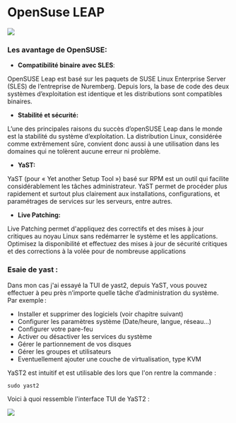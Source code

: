 # OpenSuse LEAP
![](https://i.imgur.com/opAO1al.png)

### Les avantage de OpenSUSE:
- **Compatibilité binaire avec SLES**: 

OpenSUSE Leap est basé sur les paquets de SUSE Linux Enterprise Server (SLES) de l’entreprise de Nuremberg. Depuis lors, la base de code des deux systèmes d’exploitation est identique et les distributions sont compatibles binaires. 

- **Stabilité et sécurité:** 

L’une des principales raisons du succès d’openSUSE Leap dans le monde est la stabilité du système d’exploitation. La distribution Linux, considérée comme extrêmement sûre, convient donc aussi à une utilisation dans les domaines qui ne tolèrent aucune erreur ni problème.

- **YaST:** 

YaST (pour « Yet another Setup Tool ») basé sur RPM est un outil qui facilite considérablement les tâches administrateur. YaST permet de procéder plus rapidement et surtout plus clairement aux installations, configurations, et paramétrages de services sur les serveurs, entre autres.

- **Live Patching:** 

Live Patching permet d'appliquez des correctifs et des mises à jour critiques au noyau Linux sans redémarrer le système et les applications. Optimisez la disponibilité et effectuez des mises à jour de sécurité critiques et des corrections à la volée pour de nombreuse applications 



### **Esaie de yast :**

Dans mon cas j'ai essayé la TUI de yast2, depuis YaST, vous pouvez effectuer à peu près n’importe quelle tâche d’administration du système. Par exemple :

- Installer et supprimer des logiciels (voir chapitre suivant)
- Configurer les paramètres système (Date/heure, langue, réseau...)
- Configurer votre pare-feu
- Activer ou désactiver les services du système
- Gérer le partionnement de vos disques
- Gérer les groupes et utilisateurs
- Eventuellement ajouter une couche de virtualisation, type KVM

YaST2 est intuitif et est utilisable des lors que l'on rentre la commande :
```bash=
sudo yast2
```
Voici à quoi ressemble l'interface TUI de YaST2 :

![](https://i.imgur.com/udepTtY.png)
